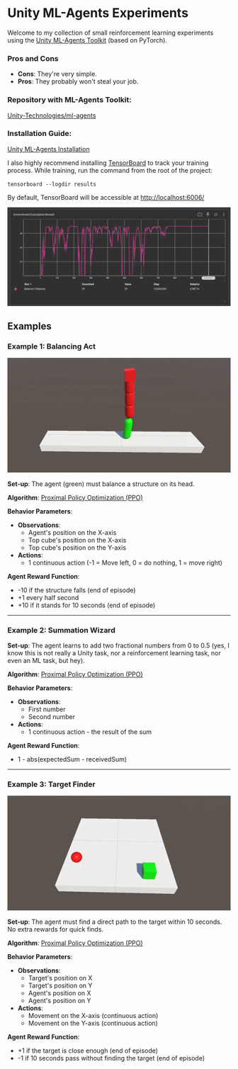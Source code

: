 # Unity ML-Agents Experiments

Welcome to my collection of small reinforcement learning experiments using the [Unity ML-Agents Toolkit](https://github.com/Unity-Technologies/ml-agents) (based on PyTorch).

### Pros and Cons
- **Cons**: They're very simple.
- **Pros**: They probably won't steal your job.

### Repository with ML-Agents Toolkit:
[Unity-Technologies/ml-agents](https://github.com/Unity-Technologies/ml-agents)

### Installation Guide:
[Unity ML-Agents Installation](https://unity-technologies.github.io/ml-agents/Installation/)

I also highly recommend installing [TensorBoard](https://github.com/tensorflow/tensorboard/tree/master) to track your training process. While training, run the command from the root of the project:
```
tensorboard --logdir results
```

By default, TensorBoard will be accessible at [http://localhost:6006/](http://localhost:6006/)

![TensorBoard](Doc/tf.png)


## Examples


### Example 1: Balancing Act

![Balancing GIF](Doc/balance.gif)

**Set-up**: The agent (green) must balance a structure on its head.

**Algorithm**: [Proximal Policy Optimization (PPO)](https://en.wikipedia.org/wiki/Proximal_policy_optimization)

**Behavior Parameters**:
- **Observations**:
  - Agent's position on the X-axis
  - Top cube's position on the X-axis
  - Top cube's position on the Y-axis
- **Actions**:
  - 1 continuous action (-1 = Move left, 0 = do nothing, 1 = move right)

**Agent Reward Function**:
- -10 if the structure falls (end of episode)
- +1 every half second
- +10 if it stands for 10 seconds (end of episode)

---

### Example 2: Summation Wizard

**Set-up**: The agent learns to add two fractional numbers from 0 to 0.5 (yes, I know this is not really a Unity task, nor a reinforcement learning task, nor even an ML task, but hey).

**Algorithm**: [Proximal Policy Optimization (PPO)](https://en.wikipedia.org/wiki/Proximal_policy_optimization)

**Behavior Parameters**:
- **Observations**:
  - First number
  - Second number
- **Actions**:
  - 1 continuous action - the result of the sum

**Agent Reward Function**:
- 1 - abs(expectedSum - receivedSum)

---

### Example 3: Target Finder

![Target Finder GIF](Doc/findtarget.gif)

**Set-up**: The agent must find a direct path to the target within 10 seconds. No extra rewards for quick finds.

**Algorithm**: [Proximal Policy Optimization (PPO)](https://en.wikipedia.org/wiki/Proximal_policy_optimization)

**Behavior Parameters**:
- **Observations**:
  - Target's position on X
  - Target's position on Y
  - Agent's position on X
  - Agent's position on Y
- **Actions**:
  - Movement on the X-axis (continuous action)
  - Movement on the Y-axis (continuous action)

**Agent Reward Function**:
- +1 if the target is close enough (end of episode)
- -1 if 10 seconds pass without finding the target (end of episode)
